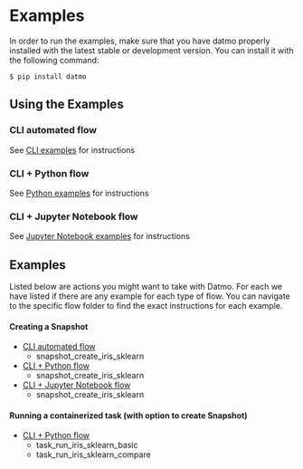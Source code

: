 # Examples

In order to run the examples, make sure that you have datmo properly installed with the latest 
stable or development version. You can install it with the following command:

```
$ pip install datmo
```

## Using the Examples
### CLI automated flow
See [CLI examples](/examples/cli/README.md) for instructions

### CLI + Python flow
See [Python examples](/examples/python/README.md) for instructions

### CLI + Jupyter Notebook flow
See [Jupyter Notebook examples](/examples/jupyter_notebook/README.md) for instructions


## Examples
Listed below are actions you might want to take with Datmo. For each
we have listed if there are any example for each type of flow. You can 
navigate to the specific flow folder to find the exact instructions for
each example. 

#### Creating a Snapshot 
* [CLI automated flow](/examples/cli/)
    * snapshot_create_iris_sklearn
* [CLI + Python flow](/examples/python)
    * snapshot_create_iris_sklearn
* [CLI + Jupyter Notebook flow](/examples/jupyter_notebook)
    * snapshot_create_iris_sklearn

#### Running a containerized task (with option to create Snapshot)
* [CLI + Python flow](/examples/python)
    * task_run_iris_sklearn_basic
    * task_run_iris_sklearn_compare

